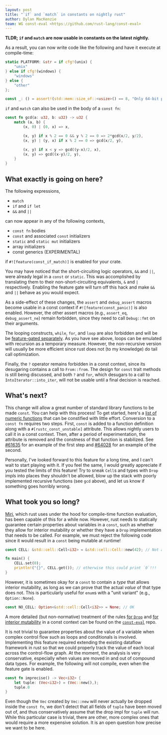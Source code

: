 ```yaml
---
layout: post
title: "`if` and `match` in constants on nightly rust"
author: Dylan MacKenzie
team: WG const-eval <https://github.com/rust-lang/const-eval>
---
```


**TLDR; `if` and `match` are now usable in constants on the latest nightly.**

As a result, you can now write code like the following and have it execute at
compile-time:

```rust
static PLATFORM: &str = if cfg!(unix) {
    "unix"
} else if cfg!(windows) {
    "windows"
} else {
    "other"
};

const _: () = assert!(std::mem::size_of::<usize>() == 8, "Only 64-bit platforms are supported");
```

`if` and `match` can also be used in the body of a `const fn`:

```rust
const fn gcd(a: u32, b: u32) -> u32 {
    match (a, b) {
        (x, 0) | (0, x) => x,

        (x, y) if x % 2 == 0 && y % 2 == 0 => 2*gcd(x/2, y/2),
        (x, y) | (y, x) if x % 2 == 0 => gcd(x/2, y),

        (x, y) if x < y => gcd((y-x)/2, x),
        (x, y) => gcd((x-y)/2, y),
    }
}
```

## What exactly is going on here?

The following expressions,
- `match`
- `if` and `if let`
- `&&` and `||`

can now appear in any of the following contexts,
- `const fn` bodies
- `const` and associated `const` initializers
- `static` and `static mut` initializers
- array initializers
- const generics (EXPERIMENTAL)

if `#![feature(const_if_match)]` is enabled for your crate.

You may have noticed that the short-circuiting logic operators, `&&` and
`||`, were already legal in a `const` or `static`. This was accomplished by
translating them to their non-short-circuiting equivalents, `&` and `|`
respectively. Enabling the feature gate will turn off this hack and make `&&`
and `||` behave as you would expect.

As a side-effect of these changes, the `assert` and `debug_assert` macros
become usable in a const context if `#![feature(const_panic)]` is also
enabled. However, the other assert macros (e.g., `assert_eq`,
`debug_assert_ne`) remain forbidden, since they need to call `Debug::fmt` on
their arguments.

The looping constructs, `while`, `for`, and `loop` are also forbidden and will
be be [feature-gated separately][52000]. As you have see above, loops can be
emulated with recursion as a temporary measure. However, the non-recursive
version will usually be more efficient since rust does not (to my knowledge)
do tail call optimization.

Finally, the `?` operator remains forbidden in a const context, since its
desugaring contains a call to `From::from`. The design for `const` trait
methods is still being discussed, and both `?` and `for`, which desugars to a
call to `IntoIterator::into_iter`, will not be usable until a final decision is
reached.

[52000]: https://github.com/rust-lang/rust/issues/52000

## What's next?

This change will allow a great number of standard library functions to be made
`const`. You can help with this process! To get started, here's a [list of
numeric functions][const-int] that can be constified with little effort.
Conversion to a `const fn` requires two steps. First, `const` is added to a
function definition along with a `#[rustc_const_unstable]` attribute. This
allows nightly users to call it in a const context. Then, after a period of
experimentation, the attribute is removed and the constness of that function is
stabilized. See [#61635] for an example of the first step and [#64028] for an
example of the second.

Personally, I've looked forward to this feature for a long time, and I can't
wait to start playing with it. If you feel the same, I would greatly
appreciate if you tested the limits of this feature! Try to sneak `Cell`s and
types with `Drop` impls into places they shouldn't be allowed, blow up the
stack with poorly implemented recursive functions (see `gcd` above), and let
us know if something goes horribly wrong.

[const-int]: https://github.com/rust-lang/rust/issues/53718
[#61635]: https://github.com/rust-lang/rust/issues/61635
[#64028]: https://github.com/rust-lang/rust/pull/64028

## What took you so long?

[Miri], which rust uses under the hood for compile-time function evaluation,
has been capable of this for a while now. However, rust needs to statically
guarantee certain properties about variables in a `const`, such as whether
they allow for interior mutability or whether they have a `Drop`
implementation that needs to be called. For example, we must reject the
following code since it would result in a `const` being mutable at runtime!

[Miri]: https://github.com/rust-lang/miri

```rust
const CELL: &std::cell::Cell<i32> = &std::cell::Cell::new(42); // Not allowed...

fn main() {
    CELL.set(0);
    println!("{}", CELL.get()); // otherwise this could print `0`!!!
}
```

However, it is sometimes okay for a `const` to contain a *type* that allows
interior mutability, as long as we can prove that the actual *value* of that
type does not. This is particularly useful for `enum`s with a "unit variant"
(e.g., `Option::None`).

```rust
const NO_CELL: Option<&std::cell::Cell<i32>> = None; // OK
```

A more detailed (but non-normative) treatment of the rules [for `Drop`][drop]
and [for interior mutability][interior-mut] in a const context can be found
on the [`const-eval`] repo.

It is not trivial to guarantee properties about the value of a variable when
complex control flow such as loops and conditionals is involved. Implementing
this feature required extending the existing dataflow framework in rust so
that we could properly track the value of each local across the control-flow
graph. At the moment, the analysis is very conservative, especially when values are
moved in and out of compound data types. For example, the following will not
compile, even when the feature gate is enabled.

```rust
const fn imprecise() -> Vec<i32> {
    let tuple: (Vec<i32>) = (Vec::new(),);
    tuple.0
}
```

Even though the `Vec` created by `Vec::new` will never actually be dropped
inside the `const fn`, we don't detect that all fields of `tuple` have been moved
out of, and thus conservatively assume that the drop impl for `tuple` will run.
While this particular case is trivial, there are other, more complex ones that
would require a more expensive solution. It is an open question how precise we
want to be here.

[`const-eval`]: https://github.com/rust-lang/const-eval
[drop]: https://github.com/rust-lang/const-eval/blob/master/static.md#drop
[interior-mut]: https://github.com/rust-lang/const-eval/blob/master/const.md#2-interior-mutability
